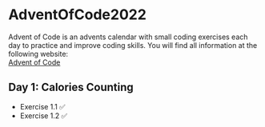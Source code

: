 # AdventOfCode2022
Advent of Code is an advents calendar with small coding exercises each day to practice and improve coding skills. You
will find all information at the following website: <br>
[Advent of Code](https://adventofcode.com)
## Day 1: Calories Counting
- Exercise 1.1 ✅
- Exercise 1.2 ✅
